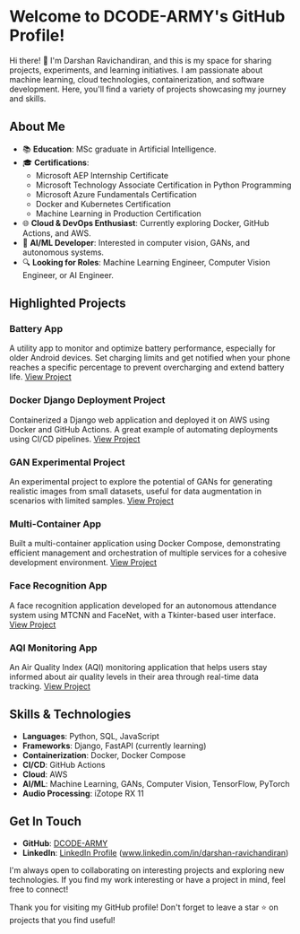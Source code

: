 # **Welcome to DCODE-ARMY's GitHub Profile!**

Hi there! 👋 I'm Darshan Ravichandiran, and this is my space for sharing projects, experiments, and learning initiatives. I am passionate about machine learning, cloud technologies, containerization, and software development. Here, you'll find a variety of projects showcasing my journey and skills.

## **About Me**
- 📚 **Education**: MSc graduate in Artificial Intelligence.
- 🎓 **Certifications**: 
  - Microsoft AEP Internship Certificate
  - Microsoft Technology Associate Certification in Python Programming
  - Microsoft Azure Fundamentals Certification
  - Docker and Kubernetes Certification
  - Machine Learning in Production Certification
- 🌐 **Cloud & DevOps Enthusiast**: Currently exploring Docker, GitHub Actions, and AWS.
- 🤖 **AI/ML Developer**: Interested in computer vision, GANs, and autonomous systems.
- 🔍 **Looking for Roles**: Machine Learning Engineer, Computer Vision Engineer, or AI Engineer.

## **Highlighted Projects**
### **Battery App**
A utility app to monitor and optimize battery performance, especially for older Android devices. Set charging limits and get notified when your phone reaches a specific percentage to prevent overcharging and extend battery life.
[View Project](https://github.com/DCODE-ARMY/Battery-app)

### **Docker Django Deployment Project**
Containerized a Django web application and deployed it on AWS using Docker and GitHub Actions. A great example of automating deployments using CI/CD pipelines.
[View Project](https://github.com/DCODE-ARMY/Docker)

### **GAN Experimental Project**
An experimental project to explore the potential of GANs for generating realistic images from small datasets, useful for data augmentation in scenarios with limited samples.
[View Project](https://github.com/DCODE-ARMY/GAN)

### **Multi-Container App**
Built a multi-container application using Docker Compose, demonstrating efficient management and orchestration of multiple services for a cohesive development environment.
[View Project](https://github.com/DCODE-ARMY/Multi-Container-App)

### **Face Recognition App**
A face recognition application developed for an autonomous attendance system using MTCNN and FaceNet, with a Tkinter-based user interface.
[View Project](https://github.com/DCODE-ARMY/Face_Recognition)

### **AQI Monitoring App**
An Air Quality Index (AQI) monitoring application that helps users stay informed about air quality levels in their area through real-time data tracking.
[View Project](https://github.com/DCODE-ARMY/AQI)

## **Skills & Technologies**
- **Languages**: Python, SQL, JavaScript
- **Frameworks**: Django, FastAPI (currently learning)
- **Containerization**: Docker, Docker Compose
- **CI/CD**: GitHub Actions
- **Cloud**: AWS
- **AI/ML**: Machine Learning, GANs, Computer Vision, TensorFlow, PyTorch
- **Audio Processing**: iZotope RX 11

## **Get In Touch**
- **GitHub**: [DCODE-ARMY](https://github.com/DCODE-ARMY)
- **LinkedIn**: [LinkedIn Profile](#) (www.linkedin.com/in/darshan-ravichandiran)

I'm always open to collaborating on interesting projects and exploring new technologies. If you find my work interesting or have a project in mind, feel free to connect!

Thank you for visiting my GitHub profile! Don't forget to leave a star ⭐ on projects that you find useful!

